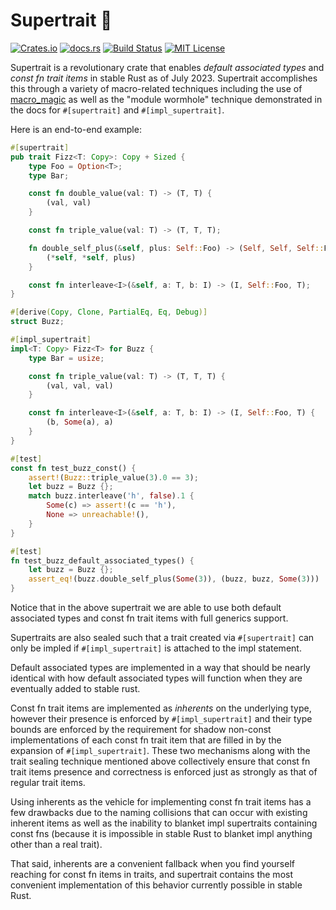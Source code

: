 # Supertrait 🦹

[![Crates.io](https://img.shields.io/crates/v/supertrait)](https://crates.io/crates/supertrait)
[![docs.rs](https://img.shields.io/docsrs/supertrait?label=docs)](https://docs.rs/supertrait/latest/supertrait/)
[![Build Status](https://img.shields.io/github/actions/workflow/status/sam0x17/supertrait/ci.yaml)](https://github.com/sam0x17/supertrait/actions/workflows/ci.yaml?query=branch%3Amain)
[![MIT License](https://img.shields.io/github/license/sam0x17/supertrait)](https://github.com/sam0x17/supertrait/blob/main/LICENSE)

Supertrait is a revolutionary crate that enables _default associated types_ and _const fn trait
items_ in stable Rust as of July 2023. Supertrait accomplishes this through a variety of
macro-related techniques including the use of
[macro_magic](https://crates.io/crates/macro_magic) as well as the "module wormhole" technique
demonstrated in the docs for `#[supertrait]` and `#[impl_supertrait]`.

Here is an end-to-end example:

```rust
#[supertrait]
pub trait Fizz<T: Copy>: Copy + Sized {
    type Foo = Option<T>;
    type Bar;

    const fn double_value(val: T) -> (T, T) {
        (val, val)
    }

    const fn triple_value(val: T) -> (T, T, T);

    fn double_self_plus(&self, plus: Self::Foo) -> (Self, Self, Self::Foo) {
        (*self, *self, plus)
    }

    const fn interleave<I>(&self, a: T, b: I) -> (I, Self::Foo, T);
}

#[derive(Copy, Clone, PartialEq, Eq, Debug)]
struct Buzz;

#[impl_supertrait]
impl<T: Copy> Fizz<T> for Buzz {
    type Bar = usize;

    const fn triple_value(val: T) -> (T, T, T) {
        (val, val, val)
    }

    const fn interleave<I>(&self, a: T, b: I) -> (I, Self::Foo, T) {
        (b, Some(a), a)
    }
}

#[test]
const fn test_buzz_const() {
    assert!(Buzz::triple_value(3).0 == 3);
    let buzz = Buzz {};
    match buzz.interleave('h', false).1 {
        Some(c) => assert!(c == 'h'),
        None => unreachable!(),
    }
}

#[test]
fn test_buzz_default_associated_types() {
    let buzz = Buzz {};
    assert_eq!(buzz.double_self_plus(Some(3)), (buzz, buzz, Some(3)))
}
```

Notice that in the above supertrait we are able to use both default associated types and const
fn trait items with full generics support.

Supertraits are also sealed such that a trait created via `#[supertrait]` can only be impled if
`#[impl_supertrait]` is attached to the impl statement.

Default associated types are implemented in a way that should be nearly identical with how
default associated types will function when they are eventually added to stable rust.

Const fn trait items are implemented as _inherents_ on the underlying type, however their
presence is enforced by `#[impl_supertrait]` and their type bounds are enforced by the
requirement for shadow non-const implementations of each const fn trait item that are filled in
by the expansion of `#[impl_supertrait]`. These two mechanisms along with the trait sealing
technique mentioned above collectively ensure that const fn trait items presence and
correctness is enforced just as strongly as that of regular trait items.

Using inherents as the vehicle for implementing const fn trait items has a few drawbacks due to
the naming collisions that can occur with existing inherent items as well as the inability to
blanket impl supertraits containing const fns (because it is impossible in stable Rust to
blanket impl anything other than a real trait).

That said, inherents are a convenient fallback when you find yourself reaching for const fn
items in traits, and supertrait contains the most convenient implementation of this behavior
currently possible in stable Rust.
